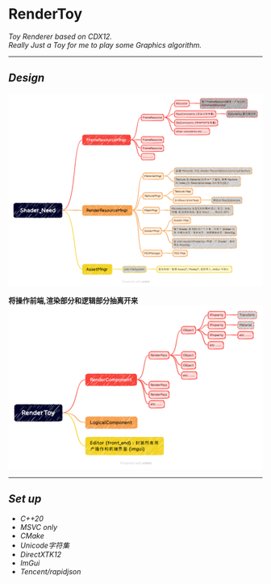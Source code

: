 # RenderToy
*Toy Renderer based on CDX12.*
<br/>
*Really Just a Toy for me to play some Graphics algorithm.*

---
## ***Design***

<img src="docs/images/Shader_Need.png">

<br/>

**将操作前端,渲染部分和逻辑部分抽离开来**
<img src="docs/images/RenderToy_H.png">

---

## ***Set up***

* *C++20*
* *MSVC only*
* *CMake*
* *Unicode字符集*
* *DirectXTK12*
* *ImGui*
* *Tencent/rapidjson*
